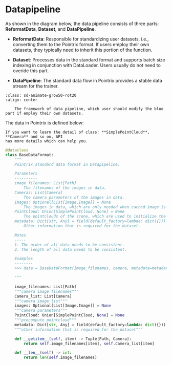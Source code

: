 # Datapipeline

As shown in the diagram below, the data pipeline consists of three parts: **ReformatData**, **Dataset**, and **DataPipeline**.

- **ReformatData**: Responsible for standardizing user datasets, i.e., converting them to the Pointrix format. If users employ their own datasets, they typically need to inherit this portion of the function.

- **Dataset**: Processes data in the standard format and supports batch size indexing in conjunction with DataLoader. Users usually do not need to overide this part.

- **DataPipeline**: The standard data flow in Pointrix provides a stable data stream for the trainer.

```{image} ../images/data.svg
:class: sd-animate-grow50-rot20
:align: center

    The framework of data pipeline, which user should modify the blue part if employ their own datasets.
```

The data in Pointrix is defined below:
```{note}
If you want to learn the detail of class: **SimplePointCloud**, **Camera** and so on, API
has more details which can help you. 
```

```python
@dataclass
class BaseDataFormat:
    """
    Pointrix standard data format in Datapipeline.

    Parameters
    ----------
    image_filenames: List[Path]
        The filenames of the images in data.
    Cameras: List[Camera]
        The camera parameters of the images in data.
    images: Optional[List[Image.Image]] = None
        The images in data, which are only needed when cached image is enabled in dataset.
    PointCloud: Union[SimplePointCloud, None] = None
        The pointclouds of the scene, which are used to initialize the gaussian model, enabling better results.
    metadata: Dict[str, Any] = field(default_factory=lambda: dict({}))
        Other information that is required for the dataset.

    Notes
    -----
    1. The order of all data needs to be consistent.
    2. The length of all data needs to be consistent.

    Examples
    --------
    >>> data = BaseDataFormat(image_filenames, camera, metadata=metadata)

    """

    image_filenames: List[Path]
    """camera image filenames"""
    Camera_list: List[Camera]
    """camera image list"""
    images: Optional[List[Image.Image]] = None
    """camera parameters"""
    PointCloud: Union[SimplePointCloud, None] = None
    """precompute pointcloud"""
    metadata: Dict[str, Any] = field(default_factory=lambda: dict({}))
    """other information that is required for the dataset"""

    def __getitem__(self, item) -> Tuple[Path, Camera]:
        return self.image_filenames[item], self.Camera_list[item]

    def __len__(self) -> int:
        return len(self.image_filenames)
```